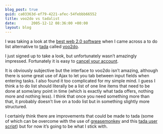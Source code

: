 ```yaml
---
blog_post: true
guid: ca03363d-ef79-4221-afec-54febbb66552
title: voo2do vs tadalist
date:       2005-12-12 08:36:00 +00:00
layout: blog
---
```


I was taking a look at the [best web 2.0
software](http://web2.wsj2.com/the_best_web_20_software_of_2005.htm)
when I came across a to do list alternative to
[tada](http://www.tadalist.com) called [voo2do](http://voo2do.com/).

I just signed up to take a look, but unfortunately wasn’t amazingly
impressed. Fortunately it is easy to [cancel your
account](/blog/2005-11-26-it-should-be-easy-to-cancel-online-accounts).

It is obviously subjective but the interface to voo2do isn’t amazing,
although there is some great use of Ajax to let you tab between input
fields when entering tasks. I also found it too complicated for my
simple mind. I guess I think a to do list should literally be a list of
one line items that need to be done at some/any point in time (which is
exactly what tada offers, nothing more and nothing less). I think that
once you need something more than that, it probably doesn’t live on a
todo list but in something slightly more structured.

I certainly think there are improvements that could be made to tada
(some of which can be overcome with the use of
[greasemonkey](http://greasemonkey.mozdev.org/) and this [tada user
script](http://userscripts.org/scripts/show/754)) but for now it’s going
to be what I stick with.
